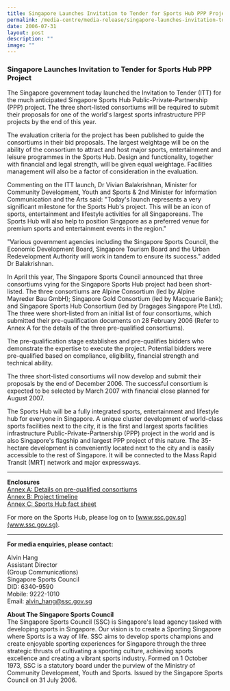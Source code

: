 ```yaml
---
title: Singapore Launches Invitation to Tender for Sports Hub PPP Project
permalink: /media-centre/media-release/singapore-launches-invitation-to-tender-for-sports-hub-ppp-project/
date: 2006-07-31
layout: post
description: ""
image: ""
---
```

### **Singapore Launches Invitation to Tender for Sports Hub PPP Project**

The Singapore government today launched the Invitation to Tender (ITT) for the much anticipated Singapore Sports Hub Public-Private-Partnership (PPP) project. The three short-listed consortiums will be required to submit their proposals for one of the world's largest sports infrastructure PPP projects by the end of this year.

The evaluation criteria for the project has been published to guide the consortiums in their bid proposals. The largest weightage will be on the ability of the consortium to attract and host major sports, entertainment and leisure programmes in the Sports Hub. Design and functionality, together with financial and legal strength, will be given equal weightage. Facilities management will also be a factor of consideration in the evaluation.

Commenting on the ITT launch, Dr Vivian Balakrishnan, Minister for Community Development, Youth and Sports & 2nd Minister for Information Communication and the Arts said: "Today's launch represents a very significant milestone for the Sports Hub's project. This will be an icon of sports, entertainment and lifestyle activities for all Singaporeans. The Sports Hub will also help to position Singapore as a preferred venue for premium sports and entertainment events in the region."

"Various government agencies including the Singapore Sports Council, the Economic Development Board, Singapore Tourism Board and the Urban Redevelopment Authority will work in tandem to ensure its success." added Dr Balakrishnan.

In April this year, The Singapore Sports Council announced that three consortiums vying for the Singapore Sports Hub project had been short-listed. The three consortiums are Alpine Consortium (led by Alpine Mayreder Bau GmbH); Singapore Gold Consortium (led by Macquarie Bank); and Singapore Sports Hub Consortium (led by Dragages Singapore Pte Ltd). The three were short-listed from an initial list of four consortiums, which submitted their pre-qualification documents on 28 February 2006 (Refer to Annex A for the details of the three pre-qualified consortiums).

The pre-qualification stage establishes and pre-qualifies bidders who demonstrate the expertise to execute the project. Potential bidders were pre-qualified based on compliance, eligibility, financial strength and technical ability.

The three short-listed consortiums will now develop and submit their proposals by the end of December 2006. The successful consortium is expected to be selected by March 2007 with financial close planned for August 2007.

The Sports Hub will be a fully integrated sports, entertainment and lifestyle hub for everyone in Singapore. A unique cluster development of world-class sports facilities next to the city, it is the first and largest sports facilities infrastructure Public-Private-Partnership (PPP) project in the world and is also Singapore's flagship and largest PPP project of this nature. The 35-hectare development is conveniently located next to the city and is easily accessible to the rest of Singapore. It will be connected to the Mass Rapid Transit (MRT) network and major expressways.

---

**Enclosures**<br>
[Annex A: Details on pre-qualified consortiums](/files/Media%20Centre/Media%20Release/2006/July/31JulMRshannexa.pdf)
<br>
[Annex B: Project timeline](/files/Media%20Centre/Media%20Release/2006/July/31JulMRANNEXBSportsHub.pdf)
<br>
[Annex C: Sports Hub fact sheet](/files/Media%20Centre/Media%20Release/2006/July/31JulMRAnnexc.pdf)

For more on the Sports Hub, please log on to [www.ssc.gov.sg](www.ssc.gov.sg).

---

**For media enquiries, please contact:**
<br>

Alvin Hang
<br>
Assistant Director
<br>
(Group Communications)
<br>
Singapore Sports Council
<br>
DID: 6340-9590
<br>
Mobile: 9222-1010
<br>
Email: [alvin_hang@ssc.gov.sg](mailto:alvin_hang@ssc.gov.sg)


**About The Singapore Sports Council**<br>
The Singapore Sports Council (SSC) is Singapore's lead agency tasked with developing sports in Singapore. Our vision is to create a Sporting Singapore where Sports is a way of life. SSC aims to develop sports champions and create enjoyable sporting experiences for Singapore through the three strategic thrusts of cultivating a sporting culture, achieving sports excellence and creating a vibrant sports industry. Formed on 1 October 1973, SSC is a statutory board under the purview of the Ministry of Community Development, Youth and Sports. Issued by the Singapore Sports Council on 31 July 2006.